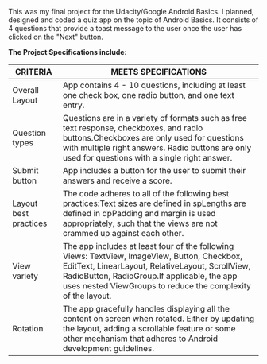 This was my final project for the Udacity/Google Android Basics.
I planned, designed and coded a quiz app on the topic of Android Basics. It consists of 4 questions that provide a toast message to the user once the user has clicked on the "Next" button. 

**The Project Specifications include:**

CRITERIA | MEETS SPECIFICATIONS
-- | --
Overall Layout | App contains 4 - 10 questions, including at least one check box, one radio button, and one text entry.
Question types | Questions are in a variety of formats such as free text response, checkboxes, and radio buttons.Checkboxes are only used for questions with multiple right answers. Radio buttons are only used for questions with a single right answer.
Submit button | App includes a button for the user to submit their answers and receive a score.
Layout best practices | The code adheres to all of the following best practices:Text sizes are defined in spLengths are defined in dpPadding and margin is used appropriately, such that the views are not crammed up against each other.
View variety | The app includes at least four of the following Views: TextView, ImageView, Button, Checkbox, EditText, LinearLayout, RelativeLayout, ScrollView, RadioButton, RadioGroup.If applicable, the app uses nested ViewGroups to reduce the complexity of the layout.
Rotation | The app gracefully handles displaying all the content on screen when rotated. Either by updating the layout, adding a scrollable feature or some other mechanism that adheres to Android development guidelines.

